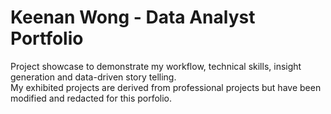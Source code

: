 # Keenan Wong - Data Analyst Portfolio
Project showcase to demonstrate my workflow, technical skills, insight generation and data-driven story telling. <br />
My exhibited projects are derived from professional projects but have been modified and redacted for this porfolio. 
